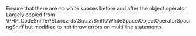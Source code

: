 Ensure that there are no white spaces before and after the object operator.
Largely copied from
\PHP_CodeSniffer\Standards\Squiz\Sniffs\WhiteSpace\ObjectOperatorSpacingSniff
but modified to not throw errors on multi line statements.